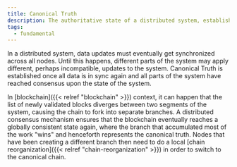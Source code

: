 ```yaml
---
title: Canonical Truth
description: The authoritative state of a distributed system, established by consensus among all involved parties
tags:
  - fundamental
---
```


In a distributed system, data updates must eventually get synchronized across all nodes. Until this happens, different parts of the system may apply different, perhaps incompatible, updates to the system. Canonical Truth is established once all data is in sync again and all parts of the system have reached consensus upon the state of the system.

In [blockchain]({{< relref "blockchain" >}}) context, it can happen that the list of newly validated blocks diverges between two segments of the system, causing the chain to fork into separate branches. A distributed consensus mechanism ensures that the blockchain eventually reaches a globally consistent state again, where the branch that accumulated most of the work "wins" and henceforth represents the canonical truth. Nodes that have been creating a different branch then need to do a local [chain reorganization]({{< relref "chain-reorganization" >}}) in order to switch to the canonical chain.


